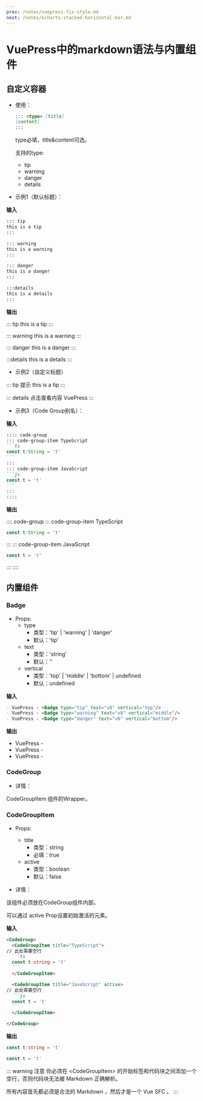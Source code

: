 ```yaml
---
prev: /notes/vuepress-fix-style.md
next: /notes/echarts-stacked-horizontal-bar.md
---
```


# VuePress中的markdown语法与内置组件

## 自定义容器

- 使用：
  ```md
  ::: <type> [title]
  [content]
  :::
  ```
  type必填，title&content可选。

  支持的type:
    - tip
    - warning
    - danger
    - details

- 示例1（默认标题）：

**输入**

```md
::: tip
this is a tip
:::

::: warning
this is a warning
:::

::: danger
this is a danger
:::

:::details
this is a details
:::
```

**输出**

::: tip
this is a tip
:::

::: warning
this is a warning
:::

::: danger
this is a danger
:::

:::details
this is a details
:::

- 示例2（自定义标题）

::: tip 提示
this is a tip
:::

::: details 点击查看内容
VuePress
:::

- 示例3（Code Group别名）：

**输入**

````md
:::: code-group
::: code-group-item TypeScript
```ts
const t:String = 't'
```
:::
::: code-group-item JavaScript
```js
const t = 't'
```
:::
::::
````

**输出**

:::: code-group
::: code-group-item TypeScript
```ts
const t:String = 't'
```
:::
::: code-group-item JavaScript
```js
const t = 't'
```
:::
::::

## 内置组件

### Badge <Badge type="tip" text="badge" vertical="top"/>

- Props:
  - type
    - 类型：'tip' | 'warning' | 'danger'
    - 默认：'tip'
  - text
    - 类型：'string'
    - 默认：''
  - vertical
    - 类型：'top' | 'middle' | 'bottom' | undefined
    - 默认：undefined

**输入**

```md
- VuePress - <Badge type="tip" text="v8" vertical="top"/>
- VuePress - <Badge type="warning" text="v8" vertical="middle"/>
- VuePress - <Badge type="danger" text="v8" vertical="bottom"/>
```

**输出**

- VuePress - <Badge type="tip" text="v8" vertical="top"/>
- VuePress - <Badge type="warning" text="v8" vertical="middle"/>
- VuePress - <Badge type="danger" text="v8" vertical="bottom"/>

### CodeGroup

- 详情： 

CodeGroupItem 组件的Wrapper。

### CodeGroupItem

- Props:
  - title
    - 类型：string
    - 必填：true
  - active
    - 类型：boolean
    - 默认：false

- 详情：

该组件必须放在CodeGroup组件内部。

可以通过 active Prop设置初始激活的元素。

**输入**

````md
<CodeGroup>
  <CodeGroupItem title="TypeScript">
// 此处需要空行
  ```ts
  const t:string = 't'
  ```
  </CodeGroupItem>

  <CodeGroupItem title="JavaScript" active>
// 此处需要空行
  ```js
  const t = 't'
  ```
  </CodeGroupItem>

</CodeGroup>
````

**输出**
<CodeGroup>
  <CodeGroupItem title="TypeScript">

  ```ts
  const t:string = 't'
  ```
  </CodeGroupItem>

  <CodeGroupItem title="JavaScript" active>

  ```js
  const t = 't'
  ```
  </CodeGroupItem>

</CodeGroup>

::: warning 注意
你必须在 \<CodeGroupItem\> 的开始标签和代码块之间添加一个空行，否则代码块无法被 Markdown 正确解析。

所有内容首先都必须是合法的 Markdown ，然后才是一个 Vue SFC 。
:::